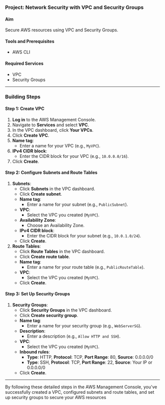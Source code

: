 ### Project: Network Security with VPC and Security Groups

#### Aim
Secure AWS resources using VPC and Security Groups.

#### Tools and Prerequisites
- AWS CLI

#### Required Services
- VPC
- Security Groups

---

### Building Steps

#### Step 1: Create VPC
1. **Log in** to the AWS Management Console.
2. Navigate to **Services** and select **VPC**.
3. In the VPC dashboard, click **Your VPCs**.
4. Click **Create VPC**.
5. **Name tag**:
   - Enter a name for your VPC (e.g., `MyVPC`).
6. **IPv4 CIDR block**:
   - Enter the CIDR block for your VPC (e.g., `10.0.0.0/16`).
7. Click **Create**.

#### Step 2: Configure Subnets and Route Tables
1. **Subnets**:
   - Click **Subnets** in the VPC dashboard.
   - Click **Create subnet**.
   - **Name tag**:
     - Enter a name for your subnet (e.g., `PublicSubnet`).
   - **VPC**:
     - Select the VPC you created (`MyVPC`).
   - **Availability Zone**:
     - Choose an Availability Zone.
   - **IPv4 CIDR block**:
     - Enter the CIDR block for your subnet (e.g., `10.0.1.0/24`).
   - Click **Create**.
2. **Route Tables**:
   - Click **Route Tables** in the VPC dashboard.
   - Click **Create route table**.
   - **Name tag**:
     - Enter a name for your route table (e.g., `PublicRouteTable`).
   - **VPC**:
     - Select the VPC you created (`MyVPC`).
   - Click **Create**.

#### Step 3: Set Up Security Groups
1. **Security Groups**:
   - Click **Security Groups** in the VPC dashboard.
   - Click **Create security group**.
   - **Name tag**:
     - Enter a name for your security group (e.g., `WebServerSG`).
   - **Description**:
     - Enter a description (e.g., `Allow HTTP and SSH`).
   - **VPC**:
     - Select the VPC you created (`MyVPC`).
   - **Inbound rules**:
     - **Type**: HTTP, **Protocol**: TCP, **Port Range**: 80, **Source**: 0.0.0.0/0
     - **Type**: SSH, **Protocol**: TCP, **Port Range**: 22, **Source**: Your IP or 0.0.0.0/0
   - Click **Create**.

---

By following these detailed steps in the AWS Management Console, you've successfully created a VPC, configured subnets and route tables, and set up security groups to secure your AWS resources

